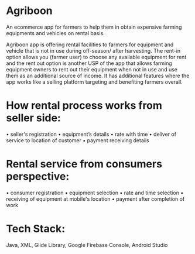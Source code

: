 # Agriboon
An ecommerce app for farmers to help them in obtain expensive farming equipments and vehicles on rental basis.

Agriboon app is offering rental facilities to farmers for equipment and vehicle that is not in use during off-season/ after harvesting. The rent-in option allows you (farmer user) to choose any available equipment for rent and the rent out option is another USP of the app that allows farming equipment owners to rent out their equipment when not in use and use them as an additional source of income. It has additional features where the app works like a selling platform targeting and benefiting farmers overall. 

# How rental process works from seller side:

•	seller's registration
•	equipment’s details
•	rate with time
•	deliver of service to location of customer
•	payment receiving details

# Rental service from consumers perspective:

•	consumer registration
•	equipment selection
•	rate and time selection
•	receiving of equipment at mobile's location
•	payment after completion of work

# Tech Stack:

Java, XML, Glide Library, Google Firebase Console, Android Studio
